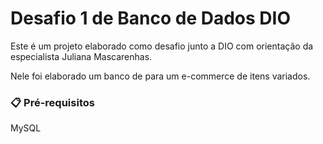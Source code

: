 # Desafio 1 de Banco de Dados DIO 

Este é um projeto elaborado como desafio junto a DIO com orientação da especialista Juliana Mascarenhas.

Nele foi elaborado um banco de para um e-commerce de itens variados.

### 📋 Pré-requisitos

MySQL